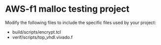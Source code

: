 # AWS-f1 malloc testing project

Modify the following files to include the specific files used by your project:
 * build/scripts/encrypt.tcl
 * verif/scripts/top_vhdl.vivado.f

